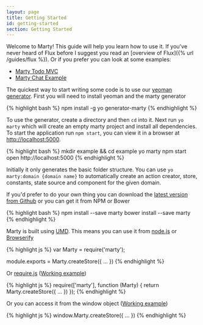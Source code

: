 ```yaml
---
layout: page
title: Getting Started
id: getting-started
section: Getting Started
---
```


Welcome to Marty! This guide will help you learn how to use it. If you've never heard of Flux before I suggest you read an [overview of Flux]({% url /guides/flux %}). Or if you prefer you can look at some examples:

* [Marty Todo MVC](https://github.com/martyjs/marty-todomvc)
* [Marty Chat Example](https://github.com/martyjs/marty-chat-example)

The quickest way to start writing some code is to use our [yeoman generator](https://github.com/jhollingworth/generator-marty). First you will need to install yeoman and the marty generator

{% highlight bash %}
npm install -g yo generator-marty
{% endhighlight %}

To use the generator, create a directory and then <code>cd</code> into it. Next run <code>yo marty</code> which will create an empty marty project and install all dependencies. To start the application run <code>npm start</code>, you can view it in a browser at [http://localhost:5000](http://localhost:5000).

{% highlight bash %}
mkdir example && cd example
yo marty
npm start
open http://localhost:5000
{% endhighlight %}

Initially it only generates the basic folder structure. You can use <code>yo marty:domain {domain name}</code> to automatically create an action creator, store, constants, state source and component for the given domain.

If you'd prefer to do your own thing you can download the [latest version from Github](https://github.com/martyjs/marty/releases) or you can get it from NPM or Bower

{% highlight bash %}
npm install --save marty
bower install --save marty
{% endhighlight %}

Marty is built using [UMD](https://github.com/umdjs/umd). This means you can use it from [node.js](https://nodejs.org) or [Browserify](http://browserify.org)

{% highlight js %}
var Marty = require('marty');

module.exports = Marty.createStore({
  ...
})
{% endhighlight %}

Or [require.js](http://requirejs.org) ([Working example](https://github.com/martyjs/marty/tree/master/examples/requirejs))

{% highlight js %}
require(['marty'], function (Marty) {
  return Marty.createStore({
    ...
  })
});
{% endhighlight %}

Or you can access it from the window object ([Working example](https://github.com/martyjs/marty/tree/master/examples/window))

{% highlight js %}
window.Marty.createStore({
  ...
})
{% endhighlight %}
